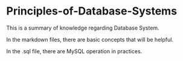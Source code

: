 # Principles-of-Database-Systems

This is a summary of knowledge regarding Database System.

In the markdown files, there are basic concepts that will be helpful.

In the .sql file, there are MySQL operation in practices.
